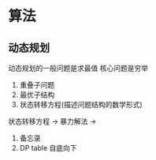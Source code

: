 # 算法

## 动态规划

动态规划的一般问题是求最值
核心问题是穷举

1. 重叠子问题
2. 最优子结构
3. 状态转移方程(描述问题结构的数学形式)

状态转移方程 -> 暴力解法 ->

1. 备忘录
2. DP table 自底向下
